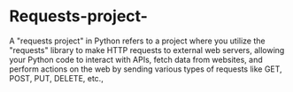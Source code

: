# Requests-project-
A "requests project" in Python refers to a project where you utilize the "requests" library to make HTTP requests to external web servers, allowing your Python code to interact with APIs, fetch data from websites, and perform actions on the web by sending various types of requests like GET, POST, PUT, DELETE, etc.,
